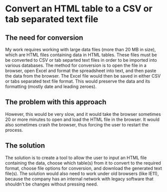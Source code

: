 # Convert an HTML table to a CSV or tab separated text file
## The need for conversion
My work requires working with large data files (more than 20 MB in size), which are HTML files containing data in HTML tables.
These files must be be converted to CSV or tab separted text files in order to be imported into various databases.
The method for conversion is to open the file in a browser, open Excel and format the spreadsheet into text, and then paste the data from the browser.
The Excel file would then be saved in either CSV or tabs separated text file format.
This would preserve the data and its formatting (mostly date and leading zeroes).

## The problem with this approach
However, this would be very slow, and it would take the browser sometimes 20 or more minutes to open and load the HTML file in the browser.
It would also sometimes crash the browser, thus forcing the user to restart the process.

## The solution
The solution is to create a tool to allow the user to input an HTML file containing the data, choose which table(s) from it to convert to the required format, choose file options for conversion, and download the generated text file(s).
The solution would also need to work under old browsers (like IE11), because the company has an internal network with legacy software that shouldn't be changes without pressing need.